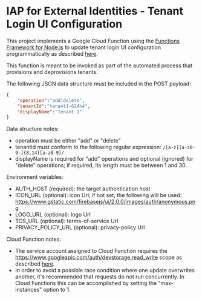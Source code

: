 # IAP for External Identities - Tenant Login UI Configuration
This project implements a Google Cloud Function using the [Functions Framework for Node.js](https://github.com/GoogleCloudPlatform/functions-framework-nodejs) to update tenant login UI configuration programmatically as described [here](https://cloud.google.com/iap/docs/cloud-run-sign-in#customizing_the_sign-in_page_programmatically).

This function is meant to be invoked as part of the automated process that provisions and deprovisions tenants.

The following JSON data structure must be included in the POST payload:
```json
{
    "operation":"add|delete",
    "tenantId":"tenant1-624h4", 
    "displayName":"Tenant 1"
}
```

Data structure notes:
- operation must be either "add" or "delete"
- tenantId must conform to the following regular expression: `/[a-z][a-z0-9-]{8,14}[a-z0-9]/`
- displayName is required for "add" operations and optional (ignored) for "delete" operations; if required, its length must be between 1 and 30.

Environment variables:
- AUTH_HOST (required): the target authentication host 
- ICON_URL (optional): icon Url; if not set, the following will be used: https://www.gstatic.com/firebasejs/ui/2.0.0/images/auth/anonymous.png
- LOGO_URL (optional): logo Url
- TOS_URL (optional): terms-of-service Url
- PRIVACY_POLICY_URL (optional): privacy-policy Url

Cloud Function notes:
- The service account assigned to Cloud Function requires the https://www.googleapis.com/auth/devstorage.read_write scope as described [here](https://cloud.google.com/iap/docs/cloud-run-sign-in#customizing_the_sign-in_page_programmatically).
- In order to avoid a possible race condition where one update overwrites another, it's recommended that requests do not run concurrently. In Cloud Functions this can be accomplished by setting the "max-instances" option to 1.   